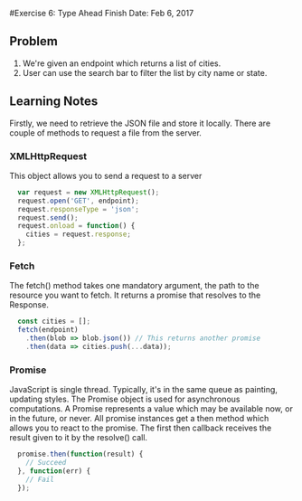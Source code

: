 #Exercise 6: Type Ahead
Finish Date: Feb 6, 2017

## Problem

1. We're given an endpoint which returns a list of cities.
2. User can use the search bar to filter the list by city name or state.

## Learning Notes

Firstly, we need to retrieve the JSON file and store it locally.
There are couple of methods to request a file from the server.

### XMLHttpRequest

This object allows you to send a request to a server
  ``` JavaScript
    var request = new XMLHttpRequest();
    request.open('GET', endpoint);
    request.responseType = 'json';
    request.send();
    request.onload = function() {
      cities = request.response;
    };
  ```

### Fetch

The fetch() method takes one mandatory argument, the path to the resource you want to fetch.
It returns a promise that resolves to the Response.
  ``` JavaScript
    const cities = [];
    fetch(endpoint)
      .then(blob => blob.json()) // This returns another promise
      .then(data => cities.push(...data));
  ```

### Promise

JavaScript is single thread. Typically, it's in the same queue as painting, updating styles. The Promise object is used for asynchronous computations. A Promise represents a value which may be available now, or in the future, or never. All promise instances get a then method which allows you to react to the promise. The first then callback receives the result given to it by the resolve() call.
``` JavaScript
  promise.then(function(result) {
    // Succeed
  }, function(err) {
    // Fail
  });
```
